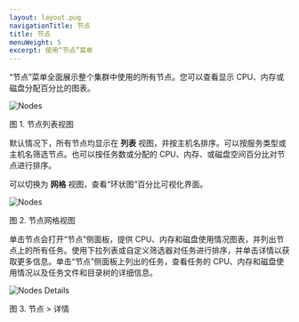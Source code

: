 ```yaml
---
layout: layout.pug
navigationTitle: 节点
title: 节点
menuWeight: 5
excerpt: 使用“节点”菜单
---
```


“节点”菜单全面展示整个集群中使用的所有节点。您可以查看显示 CPU、内存或磁盘分配百分比的图表。

![Nodes](/cn/1.11/img/nodes-ee.png)

图 1. 节点列表视图

默认情况下，所有节点均显示在 **列表** 视图，并按主机名排序。可以按服务类型或主机名筛选节点。也可以按任务数或分配的 CPU、内存、或磁盘空间百分比对节点进行排序。

可以切换为 **网格** 视图，查看“环状图”百分比可视化界面。

![Nodes](/cn/1.11/img/nodes-donuts-ee.png)

图 2. 节点网格视图

单击节点会打开“节点”侧面板，提供 CPU、内存和磁盘使用情况图表，并列出节点上的所有任务。使用下拉列表或自定义筛选器对任务进行排序，并单击详情以获取更多信息。单击“节点”侧面板上列出的任务，查看任务的 CPU、内存和磁盘使用情况以及任务文件和目录树的详细信息。

![Nodes Details](/cn/1.11/img/nodes-details.png)

图 3. 节点 > 详情
